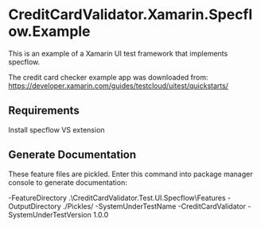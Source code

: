 # CreditCardValidator.Xamarin.Specflow.Example

This is an example of a Xamarin UI test framework that implements specflow. 

The credit card checker example app was downloaded from: https://developer.xamarin.com/guides/testcloud/uitest/quickstarts/

## Requirements
Install specflow VS extension

## Generate Documentation
These feature files are pickled. Enter this command into package manager console to generate documentation:

-FeatureDirectory .\CreditCardValidator.Test.UI.Specflow\Features -OutputDirectory ./Pickles/ -SystemUnderTestName -CreditCardValidator -SystemUnderTestVersion 1.0.0
